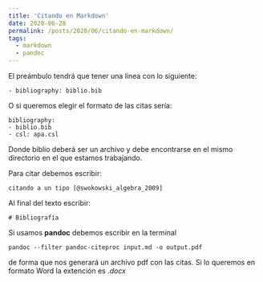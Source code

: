```yaml
---
title: 'Citando en Markdown'
date: 2020-06-28
permalink: /posts/2020/06/citando-en-markdown/
tags:
  - markdown
  - pandoc
---
```


El preámbulo tendrá que tener una línea con lo siguiente:

~~~
- bibliography: biblio.bib
~~~

O si queremos elegir el formato de las citas sería:

~~~
bibliography:
- biblio.bib
- csl: apa.csl
~~~

Donde biblio deberá ser un archivo y debe encontrarse en el mismo directorio en el que estamos trabajando.

Para citar debemos escribir:

~~~
citando a un tipo [@swokowski_algebra_2009]
~~~

Al final del texto escribir:

~~~
# Bibliografía
~~~

Si usamos **pandoc** debemos escribir en la terminal 

~~~
pandoc --filter pandoc-citeproc input.md -o output.pdf
~~~

de forma que nos generará un archivo pdf con las citas. Si lo queremos en formato Word la extención es *.docx*


